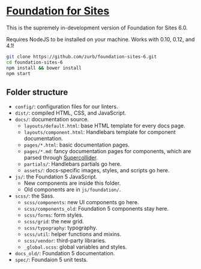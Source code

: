 # [Foundation for Sites](http://foundation.zurb.com)

This is the supremely in-development version of Foundation for Sites 6.0.

Requires NodeJS to be installed on your machine. Works with 0.10, 0.12, and 4.1!

```bash
git clone https://github.com/zurb/foundation-sites-6.git
cd foundation-sites-6
npm install && bower install
npm start
```

## Folder structure

- `config/`: configuration files for our linters.
- `dist/`: compiled HTML, CSS, and JavaScript.
- `docs/`: documentation source.
  - `layouts/default.html`: base HTML template for every docs page.
  - `layouts/component.html`: Handlebars template for component documentation.
  - `pages/*.html`: basic documentation pages.
  - `pages/*.md`: fancy documentation pages for components, which are parsed through [Supercollider](https://github.com/gakimball/supercollider).
  - `partials/`: Handlebars partials go here.
  - `assets/`: docs-specific images, styles, and scripts go here.
- `js/`: the Foundation 5 JavaScript.
  - New components are inside this folder.
  - Old components are in `js/foundation/`.
- `scss/`: the Sass.
  - `scss/components`: new UI components go here.
  - `scss/components_old`: Foundation 5 components stay here.
  - `scss/forms`: form styles.
  - `scss/grid`: the new grid.
  - `scss/typography`: typography.
  - `scss/util`: helper functions and mixins.
  - `scss/vendor`: third-party libraries.
  - `_global.scss`: global variables and styles.
- `docs_old/`: Foundation 5 documentation.
- `spec/`: Foundaion 5 unit tests.